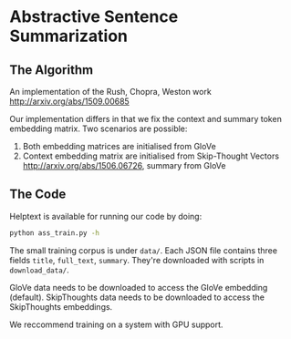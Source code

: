 # Abstractive Sentence Summarization

## The Algorithm
An implementation of the Rush, Chopra, Weston work
<http://arxiv.org/abs/1509.00685>

Our implementation differs in that we fix the context and summary token
embedding matrix. Two scenarios are possible:

1. Both embedding matrices are initialised from GloVe
2. Context embedding matrix are initialised from Skip-Thought Vectors <http://arxiv.org/abs/1506.06726>, summary from
   GloVe

## The Code
Helptext is available for running our code by doing:

```bash
python ass_train.py -h
```

The small training corpus is under `data/`. Each JSON file contains three fields `title`, `full_text`, `summary`. They're downloaded with scripts in `download_data/`.

GloVe data needs to be downloaded to access the GloVe embedding (default).
SkipThoughts data needs to be downloaded to access the SkipThoughts embeddings.

We reccommend training on a system with GPU support.
